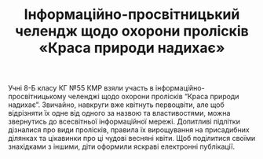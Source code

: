 ﻿---
title: Інформаційно-просвітницький челендж щодо охорони пролісків «Краса природи надихає»
---

Учні 8-Б класу КГ №55 КМР взяли участь в  інформаційно-просвітницькому челенджі щодо охорони пролісків  “Краса природи надихає”. Звичайно, навкруги вже квітнуть первоцвіти, але щоб відрізняти їх одне від одного за назвою та властивостями, можна звернутись до всесвітньої інформаційної мережі. Допитливі підлітки дізналися про види пролісків, правила їх вирощування на присадибних ділянках та цікавинки про ці чудові весняні квіти. Щоб поділитися своїми знахідками з іншими, діти оформили яскраві електронні публікації.

<slideshow />